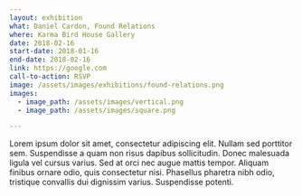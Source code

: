 ```yaml
---
layout: exhibition
what: Daniel Cardon, Found Relations
where: Karma Bird House Gallery
date: 2018-02-16
start-date: 2018-01-16
end-date: 2018-02-16
link: https://google.com
call-to-action: RSVP
image: /assets/images/exhibitions/found-relations.png
images:
  - image_path: /assets/images/vertical.png
  - image_path: /assets/images/square.png

---
```


Lorem ipsum dolor sit amet, consectetur adipiscing elit. Nullam sed porttitor sem. Suspendisse a quam non risus dapibus sollicitudin. Donec malesuada ligula vel cursus varius. Sed at orci nec augue mattis tempor. Aliquam finibus ornare odio, quis consectetur nisi. Phasellus pharetra nibh odio, tristique convallis dui dignissim varius. Suspendisse potenti.